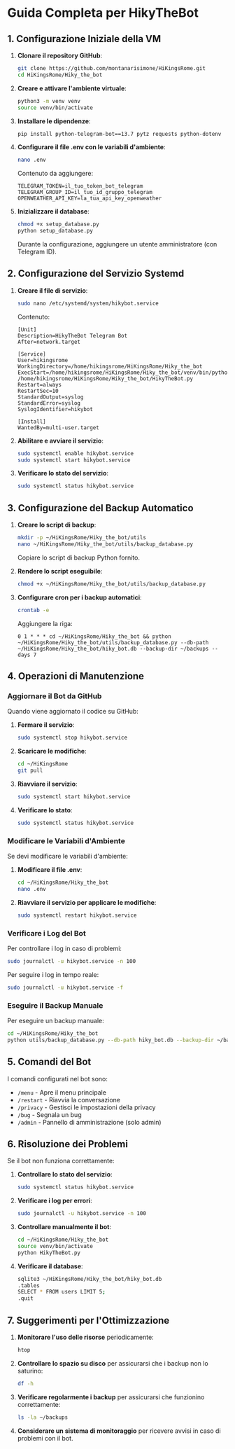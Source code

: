 # Guida Completa per HikyTheBot

## 1. Configurazione Iniziale della VM

1. **Clonare il repository GitHub**:
   ```bash
   git clone https://github.com/montanarisimone/HiKingsRome.git
   cd HiKingsRome/Hiky_the_bot
   ```

2. **Creare e attivare l'ambiente virtuale**:
   ```bash
   python3 -m venv venv
   source venv/bin/activate
   ```

3. **Installare le dipendenze**:
   ```bash
   pip install python-telegram-bot==13.7 pytz requests python-dotenv
   ```

4. **Configurare il file .env con le variabili d'ambiente**:
   ```bash
   nano .env
   ```
   Contenuto da aggiungere:
   ```
   TELEGRAM_TOKEN=il_tuo_token_bot_telegram
   TELEGRAM_GROUP_ID=il_tuo_id_gruppo_telegram
   OPENWEATHER_API_KEY=la_tua_api_key_openweather
   ```

5. **Inizializzare il database**:
   ```bash
   chmod +x setup_database.py
   python setup_database.py
   ```
   Durante la configurazione, aggiungere un utente amministratore (con Telegram ID).

## 2. Configurazione del Servizio Systemd

1. **Creare il file di servizio**:
   ```bash
   sudo nano /etc/systemd/system/hikybot.service
   ```
   Contenuto:
   ```
   [Unit]
   Description=HikyTheBot Telegram Bot
   After=network.target

   [Service]
   User=hikingsrome
   WorkingDirectory=/home/hikingsrome/HiKingsRome/Hiky_the_bot
   ExecStart=/home/hikingsrome/HiKingsRome/Hiky_the_bot/venv/bin/python /home/hikingsrome/HiKingsRome/Hiky_the_bot/HikyTheBot.py
   Restart=always
   RestartSec=10
   StandardOutput=syslog
   StandardError=syslog
   SyslogIdentifier=hikybot

   [Install]
   WantedBy=multi-user.target
   ```

2. **Abilitare e avviare il servizio**:
   ```bash
   sudo systemctl enable hikybot.service
   sudo systemctl start hikybot.service
   ```

3. **Verificare lo stato del servizio**:
   ```bash
   sudo systemctl status hikybot.service
   ```

## 3. Configurazione del Backup Automatico

1. **Creare lo script di backup**:
   ```bash
   mkdir -p ~/HiKingsRome/Hiky_the_bot/utils
   nano ~/HiKingsRome/Hiky_the_bot/utils/backup_database.py
   ```
   Copiare lo script di backup Python fornito.

2. **Rendere lo script eseguibile**:
   ```bash
   chmod +x ~/HiKingsRome/Hiky_the_bot/utils/backup_database.py
   ```

3. **Configurare cron per i backup automatici**:
   ```bash
   crontab -e
   ```
   Aggiungere la riga:
   ```
   0 1 * * * cd ~/HiKingsRome/Hiky_the_bot && python ~/HiKingsRome/Hiky_the_bot/utils/backup_database.py --db-path ~/HiKingsRome/Hiky_the_bot/hiky_bot.db --backup-dir ~/backups --days 7
   ```

## 4. Operazioni di Manutenzione

### Aggiornare il Bot da GitHub

Quando viene aggiornato il codice su GitHub:

1. **Fermare il servizio**:
   ```bash
   sudo systemctl stop hikybot.service
   ```

2. **Scaricare le modifiche**:
   ```bash
   cd ~/HiKingsRome
   git pull
   ```

3. **Riavviare il servizio**:
   ```bash
   sudo systemctl start hikybot.service
   ```

4. **Verificare lo stato**:
   ```bash
   sudo systemctl status hikybot.service
   ```

### Modificare le Variabili d'Ambiente

Se devi modificare le variabili d'ambiente:

1. **Modificare il file .env**:
   ```bash
   cd ~/HiKingsRome/Hiky_the_bot
   nano .env
   ```

2. **Riavviare il servizio per applicare le modifiche**:
   ```bash
   sudo systemctl restart hikybot.service
   ```

### Verificare i Log del Bot

Per controllare i log in caso di problemi:
```bash
sudo journalctl -u hikybot.service -n 100
```

Per seguire i log in tempo reale:
```bash
sudo journalctl -u hikybot.service -f
```

### Eseguire il Backup Manuale

Per eseguire un backup manuale:
```bash
cd ~/HiKingsRome/Hiky_the_bot
python utils/backup_database.py --db-path hiky_bot.db --backup-dir ~/backups --days 7
```

## 5. Comandi del Bot

I comandi configurati nel bot sono:
- `/menu` - Apre il menu principale
- `/restart` - Riavvia la conversazione
- `/privacy` - Gestisci le impostazioni della privacy
- `/bug` - Segnala un bug
- `/admin` - Pannello di amministrazione (solo admin)

## 6. Risoluzione dei Problemi

Se il bot non funziona correttamente:

1. **Controllare lo stato del servizio**:
   ```bash
   sudo systemctl status hikybot.service
   ```

2. **Verificare i log per errori**:
   ```bash
   sudo journalctl -u hikybot.service -n 100
   ```

3. **Controllare manualmente il bot**:
   ```bash
   cd ~/HiKingsRome/Hiky_the_bot
   source venv/bin/activate
   python HikyTheBot.py
   ```

4. **Verificare il database**:
   ```bash
   sqlite3 ~/HiKingsRome/Hiky_the_bot/hiky_bot.db
   .tables
   SELECT * FROM users LIMIT 5;
   .quit
   ```

## 7. Suggerimenti per l'Ottimizzazione

1. **Monitorare l'uso delle risorse** periodicamente:
   ```bash
   htop
   ```

2. **Controllare lo spazio su disco** per assicurarsi che i backup non lo saturino:
   ```bash
   df -h
   ```

3. **Verificare regolarmente i backup** per assicurarsi che funzionino correttamente:
   ```bash
   ls -la ~/backups
   ```

4. **Considerare un sistema di monitoraggio** per ricevere avvisi in caso di problemi con il bot.
